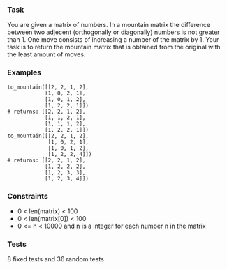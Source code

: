 ### Task
You are given a matrix of numbers. In a mountain matrix the difference between two adjecent (orthogonally or diagonally) numbers is not greater than 1. One move consists of increasing a number of the matrix by 1. Your task is to return the mountain matrix that is obtained from the original with the least amount of moves.

### Examples
```
to_mountain([[2, 2, 1, 2],
            [1, 0, 2, 1],
            [1, 0, 1, 2],
            [1, 2, 2, 1]])
# returns: [[2, 2, 1, 2],
            [1, 1, 2, 1],
            [1, 1, 1, 2],
            [1, 2, 2, 1]])
to_mountain([[2, 2, 1, 2],
             [1, 0, 2, 1],
             [1, 0, 1, 2],
             [1, 2, 2, 4]])
# returns: [[2, 2, 1, 2],
            [1, 2, 2, 2],
            [1, 2, 3, 3],
            [1, 2, 3, 4]])
```

### Constraints
* 0 < len(matrix) < 100
* 0 < len(matrix[0]) < 100
* 0 <= n < 10000 and n is a integer for each number n in the matrix

### Tests
8 fixed tests and 36 random tests